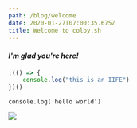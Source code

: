 ```yaml
---
path: /blog/welcome
date: 2020-01-27T07:00:35.675Z
title: Welcome to colby.sh
---
```


#### _I'm glad you're here!_

```javascript
;(() => {
    console.log("this is an IIFE")
})()
```

`console.log('hello world')`

![](/assets/brixton.jpg)
